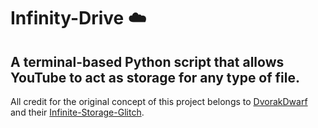 # Infinity-Drive ☁️
A terminal-based Python script that allows YouTube to act as storage for any type of file.
-
All credit for the original concept of this project belongs to [DvorakDwarf](https://github.com/DvorakDwarf) and their [Infinite-Storage-Glitch](https://github.com/DvorakDwarf/Infinite-Storage-Glitch).
